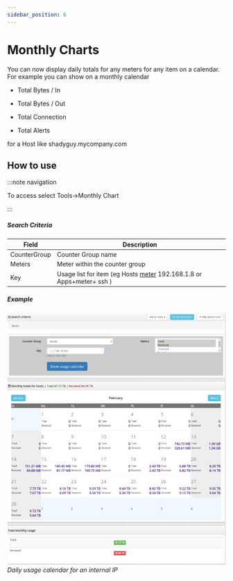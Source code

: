 ```yaml
---
sidebar_position: 6
---
```


# Monthly Charts

You can now display daily totals for any meters for any item on a
calendar. For example you can show on a monthly calendar

- Total Bytes / In  

- Total Bytes / Out  

- Total Connection  

- Total Alerts

for a Host like shadyguy.mycompany.com

## How to use

:::note navigation

To access select Tools-\>Monthly Chart

:::

##### Search Criteria

| Field        | Description                                                                 |
| ------------ | --------------------------------------------------------------------------- |
| CounterGroup | Counter Group name                                                          |
| Meters       | Meter within the counter group                                              |
| Key          | Usage list for item (eg Hosts <u>meter</u> 192.168.1.8 or Apps+meter+ ssh ) |

##### Example

![](images/monthly_charts.png)  
*Daily usage calendar for an internal IP*
